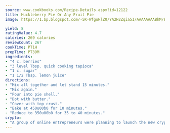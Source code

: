 ```yaml
---
source: www.cookbooks.com/Recipe-Details.aspx?id=12122
title: Huckleberry Pie Or Any Fruit Pie
image: https://1.bp.blogspot.com/-5K-WfguHlZ0/YA2H2Zqia5I/AAAAAAAABhM/Bdgu68p4aG0Q6jWdy3eGaUXSKw5p3sdxwCLcBGAsYHQ/s324/7.png

yield: 8
ratingValue: 4.7
calories: 269 calories
reviewCount: 267
cookTime: PT1H
prepTime: PT39M
ingredients:
- "4 c. berries"
- "3 level Tbsp. quick cooking tapioca"
- "1 c. sugar"
- "1 1/2 Tbsp. lemon juice"
directions:
- "Mix all together and let stand 15 minutes."
- "Mix again."
- "Pour into pie shell."
- "Dot with butter."
- "Cover with top crust."
- "Bake at 450u00b0 for 10 minutes."
- "Reduce to 350u00b0 for 35 to 40 minutes."
crypto:
- "A group of online entrepreneurs were planning to launch the new cryptocurrency on Thursday."
---
```

